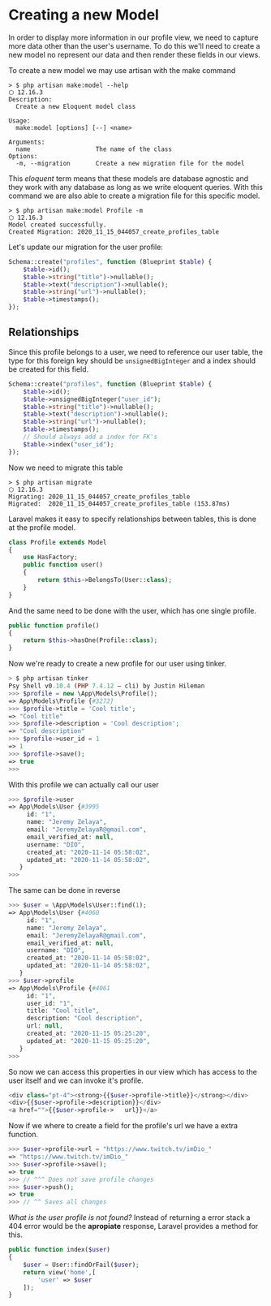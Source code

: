 # Creating a new Model

In order to display more information in our profile view, we need to capture more data other than the user's username. To do this we'll need to create a new model no represent our data and then render these fields in our views.

To create a new model we may use artisan with the make command

```cli
> $ php artisan make:model --help                                                                                                                   ⬡ 12.16.3 
Description:
  Create a new Eloquent model class

Usage:
  make:model [options] [--] <name>

Arguments:
  name                  The name of the class
Options:
  -m, --migration       Create a new migration file for the model
```

This _eloquent_ term means that these models are database agnostic and they work with any database as long as we write eloquent queries. With this command we are also able to create a migration file for this specific model.

```cli
> $ php artisan make:model Profile -m                                                                                                               ⬡ 12.16.3 
Model created successfully.
Created Migration: 2020_11_15_044057_create_profiles_table
```

Let's update our migration for the user profile:

```php
Schema::create("profiles", function (Blueprint $table) {
    $table->id();
    $table->string("title")->nullable();
    $table->text("description")->nullable();
    $table->string("url")->nullable();
    $table->timestamps();
});
```

## Relationships

Since this profile belongs to a user, we need to reference our user table, the type for this foreign key should be `unsignedBigInteger` and a index should be created for this field.

```php
Schema::create("profiles", function (Blueprint $table) {
    $table->id();
    $table->unsignedBigInteger("user_id");
    $table->string("title")->nullable();
    $table->text("description")->nullable();
    $table->string("url")->nullable();
    $table->timestamps();
    // Should always add a index for FK's
    $table->index("user_id");
});
```

Now we need to migrate this table

```cli
> $ php artisan migrate                                                                                                                             ⬡ 12.16.3 
Migrating: 2020_11_15_044057_create_profiles_table
Migrated:  2020_11_15_044057_create_profiles_table (153.87ms)
```

Laravel makes it easy to specify relationships between tables, this is done at the profile model.

```php
class Profile extends Model
{
    use HasFactory;
    public function user()
    {
        return $this->BelongsTo(User::class);
    }
}
```

And the same need to be done with the user, which has one single profile.

```php
public function profile()
{
    return $this->hasOne(Profile::class);
}
```

Now we're ready to create a new profile for our user using tinker.

```php
> $ php artisan tinker                                                                                                                              ⬡ 12.16.3 
Psy Shell v0.10.4 (PHP 7.4.12 — cli) by Justin Hileman
>>> $profile = new \App\Models\Profile();
=> App\Models\Profile {#3272}
>>> $profile->title = 'Cool title';
=> "Cool title"
>>> $profile->description = 'Cool description';
=> "Cool description"
>>> $profile->user_id = 1
=> 1
>>> $profile->save();
=> true
>>> 
```

With this profile we can actually call our user

```php
>>> $profile->user
=> App\Models\User {#3995
     id: "1",
     name: "Jeremy Zelaya",
     email: "JeremyZelayaR@gmail.com",
     email_verified_at: null,
     username: "DIO",
     created_at: "2020-11-14 05:58:02",
     updated_at: "2020-11-14 05:58:02",
   }
>>> 
```

The same can be done in reverse

```php
>>> $user = \App\Models\User::find(1);
=> App\Models\User {#4060
     id: "1",
     name: "Jeremy Zelaya",
     email: "JeremyZelayaR@gmail.com",
     email_verified_at: null,
     username: "DIO",
     created_at: "2020-11-14 05:58:02",
     updated_at: "2020-11-14 05:58:02",
   }
>>> $user->profile
=> App\Models\Profile {#4061
     id: "1",
     user_id: "1",
     title: "Cool title",
     description: "Cool description",
     url: null,
     created_at: "2020-11-15 05:25:20",
     updated_at: "2020-11-15 05:25:20",
   }
>>> 
```

So now we can access this properties in our view which has access to the user itself and we can invoke it's profile.

```php
<div class="pt-4"><strong>{{$user->profile->title}}</strong></div>
<div>{{$user->profile->description}}</div>
<a href="">{{$user->profile->   url}}</a>
```

Now if we where to create a field for the profile's url we have a extra function.

```php
>>> $user->profile->url = "https://www.twitch.tv/imDio_"
=> "https://www.twitch.tv/imDio_"
>>> $user->profile->save();
=> true
>>> // ^^^ Does not save profile changes
>>> $user->push();
=> true
>>> // ^^ Saves all changes
```

_What is the user profile is not found?_ Instead of returning a error stack a 404 error would be the **apropiate** response, Laravel provides a method for this.

```php
public function index($user)
{
    $user = User::findOrFail($user);
    return view('home',[
        'user' => $user
    ]);
}
```
